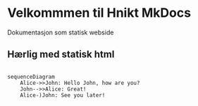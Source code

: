 # Velkommmen til Hnikt MkDocs 
Dokumentasjon som statisk webside

## Hærlig med statisk html

``` mermaid 

sequenceDiagram
    Alice->>John: Hello John, how are you?
    John-->>Alice: Great!
    Alice-)John: See you later!
```
